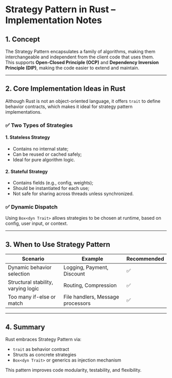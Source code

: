 # Strategy Pattern in Rust – Implementation Notes

## 1. Concept

The Strategy Pattern encapsulates a family of algorithms, making them interchangeable and independent from the client code that uses them.  
This supports **Open-Closed Principle (OCP)** and **Dependency Inversion Principle (DIP)**, making the code easier to extend and maintain.

---

## 2. Core Implementation Ideas in Rust

Although Rust is not an object-oriented language, it offers `trait` to define behavior contracts, which makes it ideal for strategy pattern implementations.

### ✅ Two Types of Strategies

#### 1. Stateless Strategy

- Contains no internal state;
- Can be reused or cached safely;
- Ideal for pure algorithm logic.

#### 2. Stateful Strategy

- Contains fields (e.g., config, weights);
- Should be instantiated for each use;
- Not safe for sharing across threads unless synchronized.

### ✅ Dynamic Dispatch

Using `Box<dyn Trait>` allows strategies to be chosen at runtime, based on config, user input, or context.

---

## 3. When to Use Strategy Pattern

| Scenario | Example | Recommended |
|----------|---------|-------------|
| Dynamic behavior selection | Logging, Payment, Discount | ✅ |
| Structural stability, varying logic | Routing, Compression | ✅ |
| Too many if-else or match | File handlers, Message processors | ✅ |

---

## 4. Summary

Rust embraces Strategy Pattern via:

- `trait` as behavior contract
- Structs as concrete strategies
- `Box<dyn Trait>` or generics as injection mechanism

This pattern improves code modularity, testability, and flexibility.

